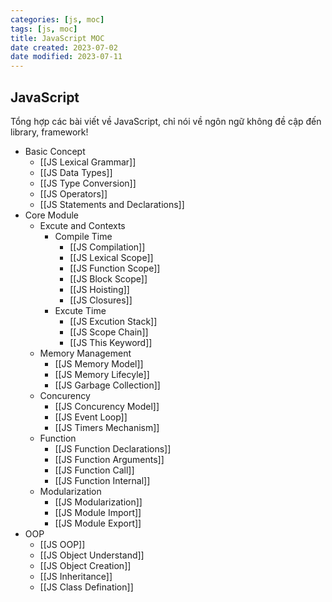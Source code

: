 ```yaml
---
categories: [js, moc]
tags: [js, moc]
title: JavaScript MOC
date created: 2023-07-02
date modified: 2023-07-11
---
```


## JavaScript

Tổng hợp các bài viết về JavaScript, chỉ nói về ngôn ngữ không đề cập đến library, framework!

- Basic Concept
	- [[JS Lexical Grammar]]
	- [[JS Data Types]]
	- [[JS Type Conversion]]
	- [[JS Operators]]
	- [[JS Statements and Declarations]]
- Core Module
	- Excute and Contexts
		- Compile Time
			- [[JS Compilation]]
			- [[JS Lexical Scope]]
			- [[JS Function Scope]]
			- [[JS Block Scope]]
			- [[JS Hoisting]]
			- [[JS Closures]]
		- Excute Time
			- [[JS Excution Stack]]
			- [[JS Scope Chain]]
			- [[JS This Keyword]]
	- Memory Management
		- [[JS Memory Model]]
		- [[JS Memory Lifecyle]]
		- [[JS Garbage Collection]]
	- Concurency  
		- [[JS Concurency Model]]  
		- [[JS Event Loop]]  
		- [[JS Timers Mechanism]]
	- Function
		- [[JS Function Declarations]]
		- [[JS Function Arguments]]
		- [[JS Function Call]]
		- [[JS Function Internal]]
	- Modularization
		- [[JS Modularization]]
		- [[JS Module Import]]
		- [[JS Module Export]]
- OOP
	- [[JS OOP]]
	- [[JS Object Understand]]
	- [[JS Object Creation]]
	- [[JS Inheritance]]
	- [[JS Class Defination]]
